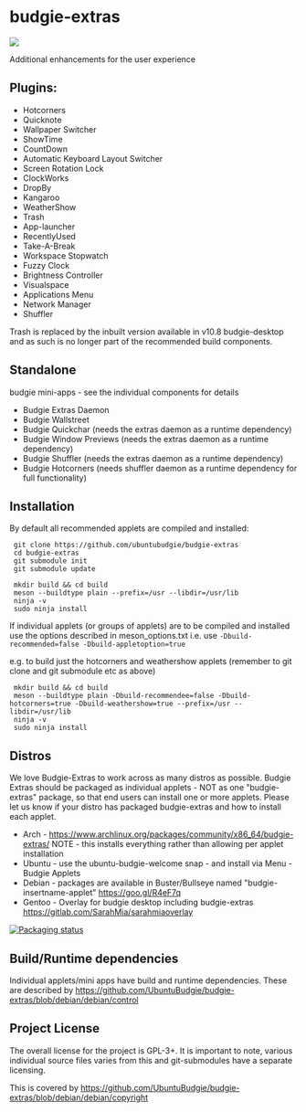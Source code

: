 # budgie-extras

[![](https://opencollective.com/ubuntubudgie/tiers/backer.svg?avatarHeight=96)](https://opencollective.com/ubuntubudgie)

Additional enhancements for the user experience

## Plugins:

 - Hotcorners
 - Quicknote
 - Wallpaper Switcher
 - ShowTime
 - CountDown
 - Automatic Keyboard Layout Switcher
 - Screen Rotation Lock
 - ClockWorks
 - DropBy
 - Kangaroo
 - WeatherShow
 - Trash
 - App-launcher
 - RecentlyUsed
 - Take-A-Break
 - Workspace Stopwatch
 - Fuzzy Clock
 - Brightness Controller
 - Visualspace
 - Applications Menu
 - Network Manager
 - Shuffler

Trash is replaced by the inbuilt version available in v10.8 budgie-desktop and as such is no longer part of the recommended build components.

## Standalone

budgie mini-apps - see the individual components for details

 - Budgie Extras Daemon
 - Budgie Wallstreet
 - Budgie Quickchar (needs the extras daemon as a runtime dependency)
 - Budgie Window Previews (needs the extras daemon as a runtime dependency)
 - Budgie Shuffler (needs the extras daemon as a runtime dependency)
 - Budgie Hotcorners (needs shuffler daemon as a runtime dependency for full functionality)
 
 ## Installation

 By default all recommended applets are compiled and installed:

     git clone https://github.com/ubuntubudgie/budgie-extras
     cd budgie-extras
     git submodule init
     git submodule update

     mkdir build && cd build
     meson --buildtype plain --prefix=/usr --libdir=/usr/lib
     ninja -v
     sudo ninja install

If individual applets (or groups of applets) are to be compiled and installed use
the options described in meson_options.txt i.e. use `-Dbuild-recommended=false -Dbuild-appletoption=true`

e.g. to build just the hotcorners and weathershow applets
(remember to git clone and git submodule etc as above)

     mkdir build && cd build
     meson --buildtype plain -Dbuild-recommendee=false -Dbuild-hotcorners=true -Dbuild-weathershow=true --prefix=/usr --libdir=/usr/lib
     ninja -v
     sudo ninja install

## Distros

We love Budgie-Extras to work across as many distros as possible.  Budgie Extras should be packaged as individual applets - NOT as one "budgie-extras" package, so that end users can install one or more applets.  Please let us know if your distro has packaged budgie-extras and how to install each applet.

 - Arch - https://www.archlinux.org/packages/community/x86_64/budgie-extras/ NOTE - this installs everything rather than allowing per applet installation
 - Ubuntu - use the ubuntu-budgie-welcome snap - and install via Menu - Budgie Applets
 - Debian - packages are available in Buster/Bullseye named "budgie-insertname-applet" https://goo.gl/R4eF7q
 - Gentoo - Overlay for budgie desktop including budgie-extras https://gitlab.com/SarahMia/sarahmiaoverlay
 
 [![Packaging status](https://repology.org/badge/vertical-allrepos/budgie-extras.svg)](https://repology.org/project/budgie-extras/versions)

## Build/Runtime dependencies

Individual applets/mini apps have build and runtime dependencies. These are described by https://github.com/UbuntuBudgie/budgie-extras/blob/debian/debian/control

 
 ## Project License
 
 The overall license for the project is GPL-3+.  It is important to note, various individual source files varies from this and git-submodules have a separate licensing.
 
 This is covered by https://github.com/UbuntuBudgie/budgie-extras/blob/debian/debian/copyright

